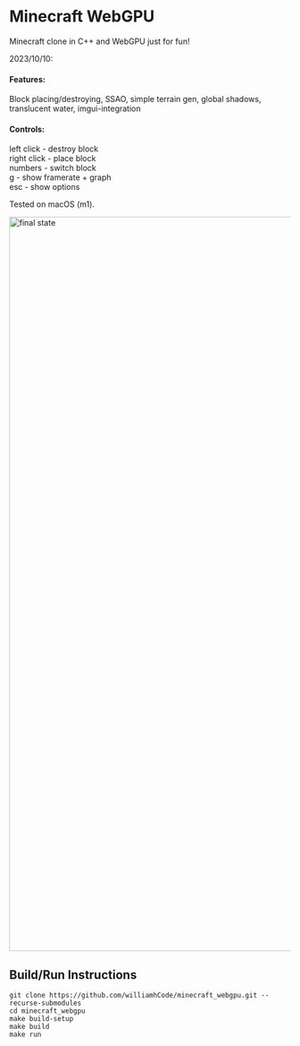 # Minecraft WebGPU
Minecraft clone in C++ and WebGPU just for fun!  

2023/10/10:  

#### Features:  
Block placing/destroying, SSAO, simple terrain gen, global shadows, translucent water, imgui-integration

#### Controls:  
left click - destroy block  
right click - place block  
numbers - switch block  
g - show framerate + graph  
esc - show options

Tested on macOS (m1).

<img width="1312" alt="final state" src="https://github.com/williamhCode/minecraft_webgpu/assets/83525937/354dd1a0-fdaf-43c4-89b9-2d16e250837b">

## Build/Run Instructions
```
git clone https://github.com/williamhCode/minecraft_webgpu.git --recurse-submodules
cd minecraft_webgpu
make build-setup
make build
make run
```
